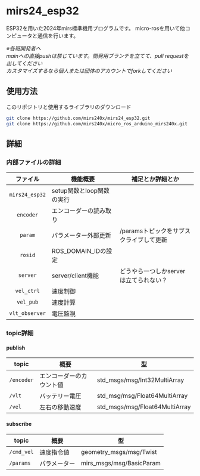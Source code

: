 # mirs24_esp32

ESP32を用いた2024年mirs標準機用プログラムです。
micro-rosを用いて他コンピュータと通信を行います。

*※各班開発者へ*\
*mainへの直接pushは禁じています。開発用ブランチを立てて、pull requestを出してください*\
*カスタマイズするなら個人または団体のアカウントでforkしてください*

## 使用方法
このリポジトリと使用するライブラリのダウンロード
```bash
git clone https://github.com/mirs240x/mirs24_esp32.git
git clone https://github.com/mirs240x/micro_ros_arduino_mirs240x.git
```

## 詳細
### 内部ファイルの詳細

| ファイル | 機能概要 | 補足とか詳細とか |
| :---: | --- | --- |
| `mirs24_esp32` | setup関数とloop関数の実行 | |
| `encoder` | エンコーダーの読み取り | |
| `param` | パラメーター外部更新 | /paramsトピックをサブスクライブして更新 |
| `rosid` | ROS_DOMAIN_IDの設定 | |
| `server` | server/client機能 | どうやら一つしかserverは立てられない？ |
| `vel_ctrl` | 速度制御 ||
| `vel_pub` | 速度計算 ||
| `vlt_observer` | 電圧監視 |

### topic詳細

#### publish

| topic | 概要 | 型 |
| --- | --- | --- |
| `/encoder` | エンコーダーのカウント値 | std_msgs/msg/Int32MultiArray |
| `/vlt` | バッテリー電圧 | std_msg/msg/Float64MultiArray |
| `/vel` | 左右の移動速度 | std_msgs/msg/Float64MultiArray |

#### subscribe

| topic | 概要 | 型 |
| --- | --- | --- |
| `/cmd_vel` | 速度指令値 | geometry_msgs/msg/Twist |
| `/params` | パラメーター | mirs_msgs/msg/BasicParam | 


